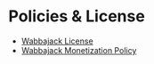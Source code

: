 # Policies & License

- [Wabbajack License](policies_and_license/Wabbajack%20License.md)
- [Wabbajack Monetization Policy](policies_and_license/Wabbajack%20Monetization%20Policy.md)
